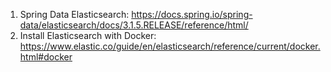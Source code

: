 1. Spring Data Elasticsearch: https://docs.spring.io/spring-data/elasticsearch/docs/3.1.5.RELEASE/reference/html/
2. Install Elasticsearch with Docker: https://www.elastic.co/guide/en/elasticsearch/reference/current/docker.html#docker